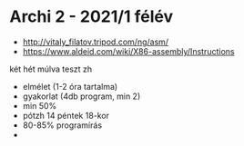 # Archi 2 - 2021/1 félév

- http://vitaly_filatov.tripod.com/ng/asm/
- https://www.aldeid.com/wiki/X86-assembly/Instructions

két hét múlva teszt zh

- elmélet (1-2 óra tartalma)
- gyakorlat (4db program, min 2)
- min 50%
- pótzh 14 péntek 18-kor
- 80-85% programírás
-
